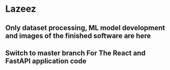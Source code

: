# Lazeez
## Only dataset processing, ML model development and images of the finished software are here
## Switch to master branch For The React and FastAPI application code
